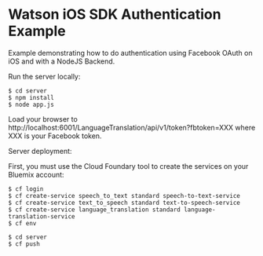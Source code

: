# Watson iOS SDK Authentication Example


Example demonstrating how to do authentication using Facebook OAuth on
iOS and with a NodeJS Backend.

Run the server locally:

```shell
$ cd server
$ npm install
$ node app.js
```

Load your browser to http://localhost:6001/LanguageTranslation/api/v1/token?fbtoken=XXX where XXX is your Facebook token.

Server deployment:

First, you must use the Cloud Foundary tool to create the services on your Bluemix account:

```
$ cf login
$ cf create-service speech_to_text standard speech-to-text-service
$ cf create-service text_to_speech standard text-to-speech-service
$ cf create-service language_translation standard language-translation-service
$ cf env
```

```
$ cd server
$ cf push
```
